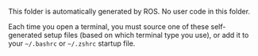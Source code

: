 This folder is automatically generated by ROS. No user code in this folder.

Each time you open a terminal, you must source one of these self-generated setup files (based on which terminal type you use), 
or add it to your `~/.bashrc` or `~/.zshrc` startup file.
